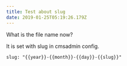 ```yaml
---
title: Test about slug
date: 2019-01-25T05:19:26.179Z
---
```

What is the file name now? 

It is set with slug in cmsadmin config. 

```
slug: "{{year}}-{{month}}-{{day}}-{{slug}}"
```
